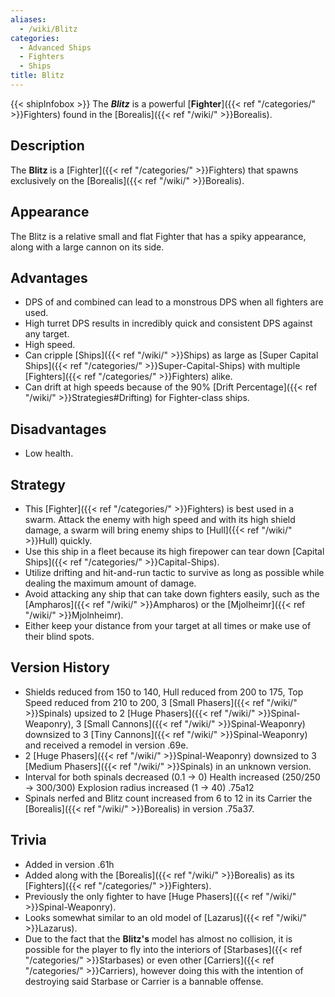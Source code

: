 ```yaml
---
aliases:
  - /wiki/Blitz
categories:
  - Advanced Ships
  - Fighters
  - Ships
title: Blitz
---
```


{{< shipInfobox >}} The **_Blitz_** is a powerful [**Fighter**]({{< ref "/categories/" >}}Fighters) found in the [Borealis]({{< ref "/wiki/" >}}Borealis).

## Description

The **Blitz** is a [Fighter]({{< ref "/categories/" >}}Fighters) that spawns exclusively on the [Borealis]({{< ref "/wiki/" >}}Borealis).

## Appearance

The Blitz is a relative small and flat Fighter that has a spiky appearance, along with a large cannon on its side.

## Advantages

- DPS of and combined can lead to a monstrous DPS when all fighters are used.
- High turret DPS results in incredibly quick and consistent DPS against any target.
- High speed.
- Can cripple [Ships]({{< ref "/wiki/" >}}Ships) as large as [Super Capital Ships]({{< ref "/categories/" >}}Super-Capital-Ships) with multiple [Fighters]({{< ref "/categories/" >}}Fighters) alike.
- Can drift at high speeds because of the 90% [Drift Percentage]({{< ref "/wiki/" >}}Strategies#Drifting) for Fighter-class ships.

## Disadvantages

- Low health.

## Strategy

- This [Fighter]({{< ref "/categories/" >}}Fighters) is best used in a swarm. Attack the enemy with high speed and with its high shield damage, a swarm will bring enemy ships to [Hull]({{< ref "/wiki/" >}}Hull) quickly.
- Use this ship in a fleet because its high firepower can tear down [Capital Ships]({{< ref "/categories/" >}}Capital-Ships).
- Utilize drifting and hit-and-run tactic to survive as long as possible while dealing the maximum amount of damage.
- Avoid attacking any ship that can take down fighters easily, such as the [Ampharos]({{< ref "/wiki/" >}}Ampharos) or the [Mjolheimr]({{< ref "/wiki/" >}}Mjolnheimr).
- Either keep your distance from your target at all times or make use of their blind spots.

## Version History

- Shields reduced from 150 to 140, Hull reduced from 200 to 175, Top Speed reduced from 210 to 200, 3 [Small Phasers]({{< ref "/wiki/" >}}Spinals) upsized to 2 [Huge Phasers]({{< ref "/wiki/" >}}Spinal-Weaponry), 3 [Small Cannons]({{< ref "/wiki/" >}}Spinal-Weaponry) downsized to 3 [Tiny Cannons]({{< ref "/wiki/" >}}Spinal-Weaponry) and received a remodel in version .69e.
- 2 [Huge Phasers]({{< ref "/wiki/" >}}Spinal-Weaponry) downsized to 3 [Medium Phasers]({{< ref "/wiki/" >}}Spinals) in an unknown version.
- Interval for both spinals decreased (0.1 -> 0) Health increased (250/250 -> 300/300) Explosion radius increased (1 -> 40) .75a12
- Spinals nerfed and Blitz count increased from 6 to 12 in its Carrier the [Borealis]({{< ref "/wiki/" >}}Borealis) in version .75a37.

## Trivia

- Added in version .61h
- Added along with the [Borealis]({{< ref "/wiki/" >}}Borealis) as its [Fighters]({{< ref "/categories/" >}}Fighters).
- Previously the only fighter to have [Huge Phasers]({{< ref "/wiki/" >}}Spinal-Weaponry).
- Looks somewhat similar to an old model of [Lazarus]({{< ref "/wiki/" >}}Lazarus).
- Due to the fact that the **Blitz's** model has almost no collision, it is possible for the player to fly into the interiors of [Starbases]({{< ref "/categories/" >}}Starbases) or even other [Carriers]({{< ref "/categories/" >}}Carriers), however doing this with the intention of destroying said Starbase or Carrier is a bannable offense.
